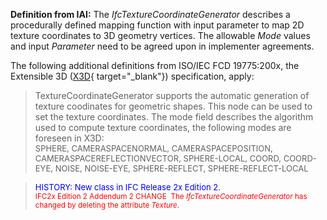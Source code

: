 **Definition
from IAI:** The _IfcTextureCoordinateGenerator_ describes a procedurally defined mapping function with input parameter to map 2D texture coordinates to 3D geometry vertices. The allowable _Mode_ values and input _Parameter_ need to be agreed upon in implementer agreements.

The following additional definitions from ISO/IEC FCD 19775:200x, the Extensible 3D ([X3D](http://www.web3d.org/x3d/specifications/x3d_specification.html){ target="_blank"}) specification, apply:

> TextureCoordinateGenerator supports the automatic generation of texture coodinates for geometric shapes. This node can be used to set the texture coordinates. The mode field describes the algorithm used to compute texture coordinates, the following modes are foreseen in X3D:  
> <font size="-1">SPHERE,
CAMERASPACENORMAL, CAMERASPACEPOSITION,
CAMERASPACEREFLECTIONVECTOR, SPHERE-LOCAL, COORD, COORD-EYE, NOISE,
NOISE-EYE, SPHERE-REFLECT, SPHERE-REFLECT-LOCAL</font>

> <font color="#0000ff" size="-1">HISTORY: New class
in IFC
Release 2x Edition 2.<br>
  </font><font color="#ff0000"><small>IFC2x
Edition 2 Addendum 2 CHANGE&nbsp; The <i>IfcTextureCoordinateGenerator</i>
has changed by deleting the attribute <i>Texture</i>.</small></font>